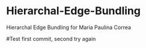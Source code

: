 # Hierarchal-Edge-Bundling
Hierarchal Edge Bundling for Maria Paulina Correa

#Test first commit, second try again